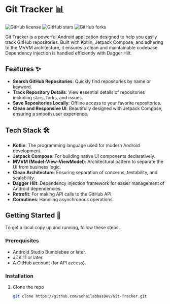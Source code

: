 # Git Tracker 📊

![GitHub license](https://img.shields.io/github/license/sohailabbasDev/Git-Tracker)
![GitHub stars](https://img.shields.io/github/stars/sohailabbasDev/Git-Tracker)
![GitHub forks](https://img.shields.io/github/forks/sohailabbasDev/Git-Tracker)

Git Tracker is a powerful Android application designed to help you easily track GitHub repositories. Built with Kotlin, Jetpack Compose, and adhering to the MVVM architecture, it ensures a clean and maintainable codebase. Dependency injection is handled efficiently with Dagger Hilt.

## Features ✨

- **Search GitHub Repositories**: Quickly find repositories by name or keyword.
- **Track Repository Details**: View essential details of repositories including stars, forks, and issues.
- **Save Repositories Locally**: Offline access to your favorite repositories.
- **Clean and Responsive UI**: Beautifully designed with Jetpack Compose, ensuring a smooth user experience.

## Tech Stack 🛠️

- **Kotlin**: The programming language used for modern Android development.
- **Jetpack Compose**: For building native UI components declaratively.
- **MVVM (Model-View-ViewModel)**: Architectural pattern to separate the UI from business logic.
- **Clean Architecture**: Ensuring separation of concerns, testability, and scalability.
- **Dagger Hilt**: Dependency injection framework for easier management of Android dependencies.
- **Retrofit**: For making API calls to the GitHub API.
- **Coroutines**: Handling asynchronous operations.

## Getting Started 🚀

To get a local copy up and running, follow these steps.

### Prerequisites

- Android Studio Bumblebee or later.
- JDK 11 or later.
- A GitHub account (for API access).

### Installation

1. Clone the repo
   ```sh
   git clone https://github.com/sohailabbasDev/Git-Tracker.git
